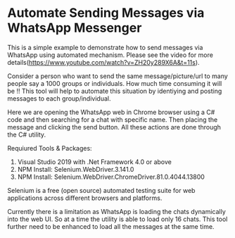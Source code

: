 # Automate Sending Messages via WhatsApp Messenger
This is a simple example to demonstrate how to send messages via WhatsApp using automated mechanism.
Please see the video for more details(https://www.youtube.com/watch?v=ZH20y289X6A&t=11s). 

Consider a person who want to send the same message/picture/url to many people say a 1000 groups or individuals. How much time consuming it will be !! This tool will help to automate this situation by identiying and posting messages to each group/individual. 

Here we are opening the WhatsApp web in Chrome browser using a C# code and then searching for a chat with specific name. Then placing the message and clicking the send button. All these actions are done through the C# utility.

Requiured Tools & Packages:
1. Visual Studio 2019 with .Net Framework 4.0 or above
2. NPM Install: Selenium.WebDriver.3.141.0
3. NPM Install: Selenium.WebDriver.ChromeDriver.81.0.4044.13800

Selenium is a free (open source) automated testing suite for web applications across different browsers and platforms.

Currently there is a limitation as WhatsApp is loading the chats dynamically into the web UI. So at a time the utility is able to load only 16 chats. This tool further need to be enhanced to load all the messages at the same time.
